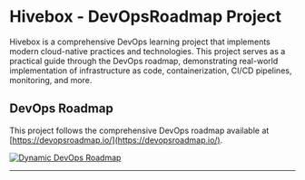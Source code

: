 # Hivebox - DevOpsRoadmap Project

Hivebox is a comprehensive DevOps learning project that implements modern cloud-native practices and technologies. This project serves as a practical guide through the DevOps roadmap, demonstrating real-world implementation of infrastructure as code, containerization, CI/CD pipelines, monitoring, and more.

## DevOps Roadmap

This project follows the comprehensive DevOps roadmap available at [https://devopsroadmap.io/](https://devopsroadmap.io/).

[![Dynamic DevOps Roadmap](https://devopshive.net/badges/dynamic-devops-roadmap.svg)](https://github.com/DevOpsHiveHQ/dynamic-devops-roadmap)

---
